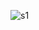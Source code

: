 
![s1](https://user-images.githubusercontent.com/111702590/228898848-1f9c163a-9dc7-48b6-b9e7-6a6dc3e5fa30.PNG)

